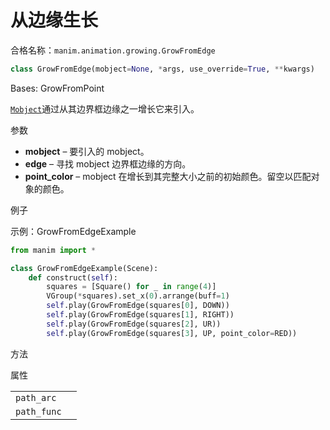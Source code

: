 # 从边缘生长

合格名称：`manim.animation.growing.GrowFromEdge`

```py
class GrowFromEdge(mobject=None, *args, use_override=True, **kwargs)
```
Bases: GrowFromPoint

[`Mobject`](manim.mobject.mobject.Mobject.html#manim.mobject.mobject.Mobject "manim.mobject.mobject.Mobject")通过从其边界框边缘之一增长它来引入。

参数

- **mobject** – 要引入的 mobject。
- **edge** – 寻找 mobject 边界框边缘的方向。
- **point_color** – mobject 在增长到其完整大小之前的初始颜色。留空以匹配对象的颜色。

例子

示例：GrowFromEdgeExample 

```py
from manim import *

class GrowFromEdgeExample(Scene):
    def construct(self):
        squares = [Square() for _ in range(4)]
        VGroup(*squares).set_x(0).arrange(buff=1)
        self.play(GrowFromEdge(squares[0], DOWN))
        self.play(GrowFromEdge(squares[1], RIGHT))
        self.play(GrowFromEdge(squares[2], UR))
        self.play(GrowFromEdge(squares[3], UP, point_color=RED))
```

方法

属性

|||
|-|-|
`path_arc`|
`path_func`|
